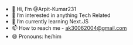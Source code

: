 - 👋 Hi, I’m @Arpit-Kumar231
- 👀 I’m interested in anything Tech Related
- 🌱 I’m currently learning Next.JS
- 📫 How to reach me - ak30062004@gmail.com
- 😄 Pronouns: he/him

<!---
Arpit-Kumar231/Arpit-Kumar231 is a ✨ special ✨ repository because its `README.md` (this file) appears on your GitHub profile.
You can click the Preview link to take a look at your changes.
--->
